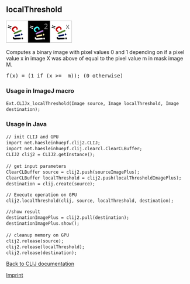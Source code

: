## localThreshold
![Image](images/mini_clij1_logo.png)![Image](images/mini_clij2_logo.png)![Image](images/mini_clijx_logo.png)

Computes a binary image with pixel values 0 and 1 depending on if a pixel value x in image X 
was above of equal to the pixel value m in mask image M.

<pre>f(x) = (1 if (x >=  m)); (0 otherwise)</pre>

### Usage in ImageJ macro
```
Ext.CLIJx_localThreshold(Image source, Image localThreshold, Image destination);
```


### Usage in Java
```
// init CLIJ and GPU
import net.haesleinhuepf.clij2.CLIJ;
import net.haesleinhuepf.clij.clearcl.ClearCLBuffer;
CLIJ2 clij2 = CLIJ2.getInstance();

// get input parameters
ClearCLBuffer source = clij2.push(sourceImagePlus);
ClearCLBuffer localThreshold = clij2.push(localThresholdImagePlus);
destination = clij.create(source);
```

```
// Execute operation on GPU
clij2.localThreshold(clij, source, localThreshold, destination);
```

```
//show result
destinationImagePlus = clij2.pull(destination);
destinationImagePlus.show();

// cleanup memory on GPU
clij2.release(source);
clij2.release(localThreshold);
clij2.release(destination);
```


[Back to CLIJ documentation](https://clij.github.io/)

[Imprint](https://clij.github.io/imprint)
